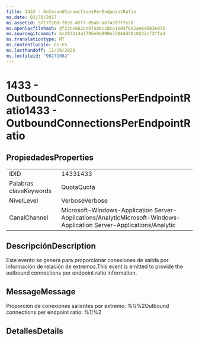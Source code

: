 ```yaml
---
title: 1433 - OutboundConnectionsPerEndpointRatio
ms.date: 03/30/2017
ms.assetid: 5f17f20d-7035-45f7-85a6-a6743f77fe70
ms.openlocfilehash: df23ce662ceb7a0bc2dca1ed4f602ae648b3e93b
ms.sourcegitcommit: bc293b14af795e0e999e3304dd40c0222cf2ffe4
ms.translationtype: MT
ms.contentlocale: es-ES
ms.lasthandoff: 11/26/2020
ms.locfileid: "96271062"
---
```

# <a name="1433---outboundconnectionsperendpointratio"></a><span data-ttu-id="a9cbc-102">1433 - OutboundConnectionsPerEndpointRatio</span><span class="sxs-lookup"><span data-stu-id="a9cbc-102">1433 - OutboundConnectionsPerEndpointRatio</span></span>

## <a name="properties"></a><span data-ttu-id="a9cbc-103">Propiedades</span><span class="sxs-lookup"><span data-stu-id="a9cbc-103">Properties</span></span>  
  
|||  
|-|-|  
|<span data-ttu-id="a9cbc-104">ID</span><span class="sxs-lookup"><span data-stu-id="a9cbc-104">ID</span></span>|<span data-ttu-id="a9cbc-105">1433</span><span class="sxs-lookup"><span data-stu-id="a9cbc-105">1433</span></span>|  
|<span data-ttu-id="a9cbc-106">Palabras clave</span><span class="sxs-lookup"><span data-stu-id="a9cbc-106">Keywords</span></span>|<span data-ttu-id="a9cbc-107">Quota</span><span class="sxs-lookup"><span data-stu-id="a9cbc-107">Quota</span></span>|  
|<span data-ttu-id="a9cbc-108">Nivel</span><span class="sxs-lookup"><span data-stu-id="a9cbc-108">Level</span></span>|<span data-ttu-id="a9cbc-109">Verbose</span><span class="sxs-lookup"><span data-stu-id="a9cbc-109">Verbose</span></span>|  
|<span data-ttu-id="a9cbc-110">Canal</span><span class="sxs-lookup"><span data-stu-id="a9cbc-110">Channel</span></span>|<span data-ttu-id="a9cbc-111">Microsoft-Windows-Application Server-Applications/Analytic</span><span class="sxs-lookup"><span data-stu-id="a9cbc-111">Microsoft-Windows-Application Server-Applications/Analytic</span></span>|  
  
## <a name="description"></a><span data-ttu-id="a9cbc-112">Descripción</span><span class="sxs-lookup"><span data-stu-id="a9cbc-112">Description</span></span>  

 <span data-ttu-id="a9cbc-113">Este evento se genera para proporcionar conexiones de salida por información de relación de extremos.</span><span class="sxs-lookup"><span data-stu-id="a9cbc-113">This event is emitted to provide the outbound connections per endpoint ratio information.</span></span>  
  
## <a name="message"></a><span data-ttu-id="a9cbc-114">Message</span><span class="sxs-lookup"><span data-stu-id="a9cbc-114">Message</span></span>  

 <span data-ttu-id="a9cbc-115">Proporción de conexiones salientes por extremo: %1/%2</span><span class="sxs-lookup"><span data-stu-id="a9cbc-115">Outbound connections per endpoint ratio: %1/%2</span></span>  
  
## <a name="details"></a><span data-ttu-id="a9cbc-116">Detalles</span><span class="sxs-lookup"><span data-stu-id="a9cbc-116">Details</span></span>
